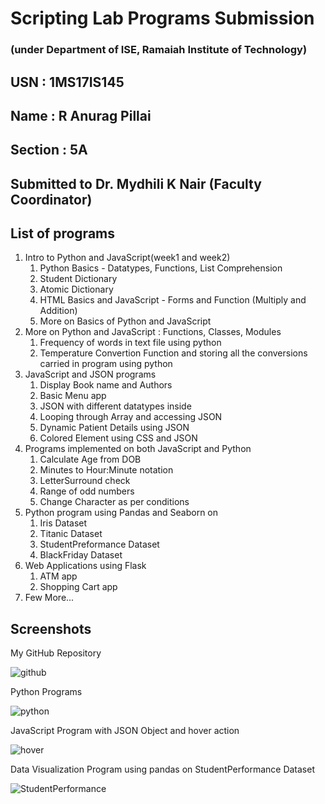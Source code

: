 # Scripting Lab Programs Submission
### (under Department of ISE, Ramaiah Institute of Technology)

## USN : 1MS17IS145

## Name : R Anurag Pillai

## Section : 5A

## Submitted to Dr. Mydhili K Nair (Faculty Coordinator)

## List of programs 

1. Intro to Python and JavaScript(week1 and week2) 
    1. Python Basics - Datatypes, Functions, List Comprehension
    2. Student Dictionary
    3. Atomic Dictionary
    4. HTML Basics and JavaScript - Forms and Function (Multiply and Addition)
    5. More on Basics of Python and JavaScript 
2. More on Python and JavaScript : Functions, Classes, Modules
    1. Frequency of words in text file using python
    2. Temperature Convertion Function and storing all the conversions carried in program using python
3. JavaScript and JSON programs
    1. Display Book name and Authors
    2. Basic Menu app
    3. JSON with different datatypes inside
    4. Looping through Array and accessing JSON
    5. Dynamic Patient Details using JSON
    6. Colored Element using CSS and JSON
4. Programs implemented on both JavaScript and Python
    1. Calculate Age from DOB
    2. Minutes to Hour:Minute notation
    3. LetterSurround check
    4. Range of odd numbers
    5. Change Character as per conditions
5. Python program using Pandas and Seaborn on
    1. Iris Dataset
    2. Titanic Dataset
    3. StudentPreformance Dataset
    4. BlackFriday Dataset
6. Web Applications using Flask
    1. ATM app
    2. Shopping Cart app
7. Few More...


## Screenshots 
My GitHub Repository

![github](https://user-images.githubusercontent.com/46356136/69879101-9b947100-12ec-11ea-8d22-aeed1a5e3e2a.png)


Python Programs

![python](https://user-images.githubusercontent.com/46356136/69878917-2628a080-12ec-11ea-99c4-ace25f5e9ddd.png)

JavaScript Program with JSON Object and hover action

![hover](https://user-images.githubusercontent.com/46356136/69878337-aea64180-12ea-11ea-9eb9-fd3e050443e1.png)


Data Visualization Program using pandas on StudentPerformance Dataset

![StudentPerformance](https://user-images.githubusercontent.com/46356136/69878167-2162ed00-12ea-11ea-8b77-f9bdb571d51c.png)

